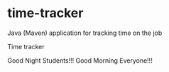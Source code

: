 # time-tracker
Java (Maven) application for tracking time on the job

Time tracker

Good Night Students!!!
Good Morning Everyone!!!
